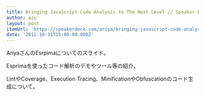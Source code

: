 ```yaml
---
title: Bringing JavaScript Code Analysis to The Next Level // Speaker Deck
author: azu
layout: post
itemUrl: 'https://speakerdeck.com/ariya/bringing-javascript-code-analysis-to-the-next-level'
date: '2012-10-31T15:00:00.000Z'
---
```

AriyaさんのEsrpimaについてのスライド。

Esprimaを使ったコード解析のデモやツール等の紹介。

LintやCoverage、Execution Tracing、MinificationやObfuscationのコード生成について。


